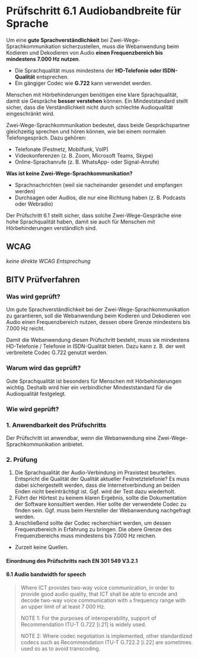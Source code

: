 # Prüfschritt 6.1 Audiobandbreite für Sprache

Um eine **gute Sprachverständlichkeit** bei Zwei-Wege-Sprachkommunikation sicherzustellen, muss die Webanwendung beim Kodieren und Dekodieren von Audio **einen Frequenzbereich bis mindestens 7.000 Hz nutzen**.

-   Die Sprachqualität muss mindestens der **HD-Telefonie oder ISDN-Qualität** entsprechen.
-   Ein gängiger Codec wie **G.722** kann verwendet werden.

Menschen mit Hörbehinderungen benötigen eine klare Sprachqualität, damit sie Gespräche **besser verstehen** können. Ein Mindeststandard stellt sicher, dass die Verständlichkeit nicht durch schlechte Audioqualität eingeschränkt wird.

Zwei-Wege-Sprachkommunikation bedeutet, dass beide Gesprächspartner gleichzeitig sprechen und hören können, wie bei einem normalen Telefongespräch. Dazu gehören:

-   Telefonate (Festnetz, Mobilfunk, VoIP)
-   Videokonferenzen (z. B. Zoom, Microsoft Teams, Skype)
-   Online-Sprachanrufe (z. B. WhatsApp- oder Signal-Anrufe)

**Was ist keine Zwei-Wege-Sprachkommunikation?**

-   Sprachnachrichten (weil sie nacheinander gesendet und empfangen werden)
-   Durchsagen oder Audios, die nur eine Richtung haben (z. B. Podcasts oder Webradio)

Der Prüfschritt 6.1 stellt sicher, dass solche Zwei-Wege-Gespräche eine hohe Sprachqualität haben, damit sie auch für Menschen mit Hörbehinderungen verständlich sind.

## WCAG

_keine direkte WCAG Entsprechung_

## BITV Prüfverfahren

### Was wird geprüft?

Um gute Sprachverständlichkeit bei der Zwei-Wege-Sprachkommunikation zu garantieren, soll die Webanwendung beim Kodieren und Dekodieren von Audio einen Frequenzbereich nutzen, dessen obere Grenze mindestens bis 7.000 Hz reicht.

Damit die Webanwendung diesen Prüfschritt besteht, muss sie mindestens HD-Telefonie / Telefonie in ISDN-Qualität bieten. Dazu kann z. B. der weit verbreitete Codec G.722 genutzt werden.

### Warum wird das geprüft?

Gute Sprachqualität ist besonders für Menschen mit Hörbehinderungen wichtig. Deshalb wird hier ein verbindlicher Mindeststandard für die Audioqualität festgelegt.

### Wie wird geprüft?

### 1\. Anwendbarkeit des Prüfschritts

Der Prüfschritt ist anwendbar, wenn die Webanwendung eine Zwei-Wege-Sprachkommunikation anbietet.

### 2\. Prüfung

1.  Die Sprachqualität der Audio-Verbindung im Praxistest beurteilen. Entspricht die Qualität der Qualität aktueller Festnetztelefonie? Es muss dabei sichergestellt werden, dass die Internetverbindung an beiden Enden nicht beeinträchtigt ist. Ggf. wird der Test dazu wiederholt.
2.  Führt der Hörtest zu keinem klaren Ergebnis, sollte die Dokumentation der Software konsultiert werden. Hier sollte der verwendete Codec zu finden sein. Ggf. muss beim Hersteller der Webanwendung nachgefragt werden.
3.  Anschließend sollte der Codec recherchiert werden, um dessen Frequenzbereich in Erfahrung zu bringen. Die obere Grenze des Frequenzbereichs muss mindestens bis 7.000 Hz reichen.

-   Zurzeit keine Quellen.

#### Einordnung des Prüfschritts nach EN 301 549 V3.2.1

#### 6.1 Audio bandwidth for speech

> Where ICT provides two-way voice communication, in order to provide good audio quality, that ICT shall be able to encode and decode two-way voice communication with `a` frequency range with an upper limit of at least 7 000 Hz.
>
> NOTE 1: For the purposes of interoperability, support of Recommendation ITU-T G.722 \[i.21\] is widely used.
>
> NOTE 2: Where codec negotiation is implemented, other standardized codecs such as Recommendation ITU-T G.722.2 \[i.22\] are sometimes used so as to avoid transcoding.
